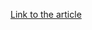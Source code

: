 [Link to the article](https://blog.trendmicro.com/trendlabs-security-intelligence/new-killdisk-variant-hits-latin-american-financial-organizationsagain/)
